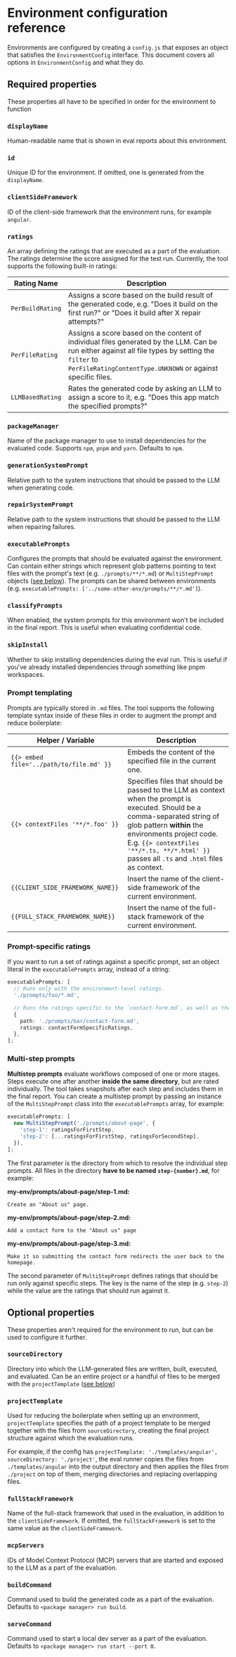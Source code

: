 # Environment configuration reference

Environments are configured by creating a `config.js` that exposes an object that satisfies the
`EnvironmentConfig` interface. This document covers all options in `EnvironmentConfig`
and what they do.

## Required properties

These properties all have to be specified in order for the environment to function

### `displayName`

Human-readable name that is shown in eval reports about this environment.

### `id`

Unique ID for the environment. If omitted, one is generated from the `displayName`.

### `clientSideFramework`

ID of the client-side framework that the environment runs, for example `angular`.

### `ratings`

An array defining the ratings that are executed as a part of the evaluation.
The ratings determine the score assigned for the test run.
Currently, the tool supports the following built-in ratings:

| Rating Name      | Description                                                                                                                                                                                                         |
|------------------|---------------------------------------------------------------------------------------------------------------------------------------------------------------------------------------------------------------------|
| `PerBuildRating` | Assigns a score based on the build result of the generated code, e.g. "Does it build on the first run?" or "Does it build after X repair attempts?"                                                                 |
| `PerFileRating`  | Assigns a score based on the content of individual files generated by the LLM. Can be run either against all file types by setting the `filter` to<br>`PerFileRatingContentType.UNKNOWN` or against specific files. |
| `LLMBasedRating` | Rates the generated code by asking an LLM to assign a score to it, e.g. "Does this app match the specified prompts?"                                                                                                |

### `packageManager`

Name of the package manager to use to install dependencies for the evaluated code.
Supports `npm`, `pnpm` and `yarn`. Defaults to `npm`.

### `generationSystemPrompt`

Relative path to the system instructions that should be passed to the LLM when generating code.

### `repairSystemPrompt`

Relative path to the system instructions that should be passed to the LLM when repairing failures.

### `executablePrompts`

Configures the prompts that should be evaluated against the environment. Can contain either strings
which represent glob patterns pointing to text files with the prompt's text
(e.g. `./prompts/**/*.md`) or `MultiStepPrompt` objects ([see below](#multi-step-prompts)).
The prompts can be shared between environments
(e.g. `executablePrompts: ['../some-other-env/prompts/**/*.md']`).

### `classifyPrompts`

When enabled, the system prompts for this environment won't be included in the final report.
This is useful when evaluating confidential code.

### `skipInstall`

Whether to skip installing dependencies during the eval run. This is useful if you've already
installed dependencies through something like pnpm workspaces.

### Prompt templating

Prompts are typically stored in `.md` files. The tool supports the following template syntax inside
of these files in order to augment the prompt and reduce boilerplate:

| Helper / Variable                        | Description                                                                                                                                                                                                                                                                          |
|------------------------------------------|--------------------------------------------------------------------------------------------------------------------------------------------------------------------------------------------------------------------------------------------------------------------------------------|
| `{{> embed file='../path/to/file.md' }}` | Embeds the content of the specified file in the current one.                                                                                                                                                                                                                         |
| `{{> contextFiles '**/*.foo' }}`         | Specifies files that should be passed to the LLM as context when the prompt is executed. Should be a comma-separated string of glob pattern **within** the environments project code. E.g. `{{> contextFiles '**/*.ts, **/*.html' }}` passes all `.ts` and `.html` files as context. |
| `{{CLIENT_SIDE_FRAMEWORK_NAME}}`         | Insert the name of the client-side framework of the current environment.                                                                                                                                                                                                             |
| `{{FULL_STACK_FRAMEWORK_NAME}}`          | Insert the name of the full-stack framework of the current environment.                                                                                                                                                                                                              |

### Prompt-specific ratings

If you want to run a set of ratings against a specific prompt, set an object literal in the
`executablePrompts` array, instead of a string:

```ts
executablePrompts: [
  // Runs only with the environment-level ratings.
  './prompts/foo/*.md',

  // Runs the ratings specific to the `contact-form.md`, as well as the environment-level ones.
  {
    path: './prompts/bar/contact-form.md',
    ratings: contactFormSpecificRatings,
  },
];
```

### Multi-step prompts

**Multistep prompts** evaluate workflows composed of one or more stages.
Steps execute one after another **inside the same directory**, but are rated individually. The tool
takes
snapshots after each step and includes them in the final report. You can create a multistep prompt
by
passing an instance of the `MultiStepPrompt` class into the `executablePrompts` array, for example:

```ts
executablePrompts: [
  new MultiStepPrompt('./prompts/about-page', {
    'step-1': ratingsForFirstStep,
    'step-2': [...ratingsForFirstStep, ratingsForSecondStep],
  }),
];
```

The first parameter is the directory from which to resolve the individual step prompts.
All files in the directory **have to be named `step-{number}.md`**, for example:

**my-env/prompts/about-page/step-1.md:**

```
Create an "About us" page.
```

**my-env/prompts/about-page/step-2.md:**

```
Add a contact form to the "About us" page
```

**my-env/prompts/about-page/step-3.md:**

```
Make it so submitting the contact form redirects the user back to the homepage.
```

The second parameter of `MultiStepPrompt` defines ratings that should be run only against specific
steps. The key is the name of the step (e.g. `step-2`) while the value are the ratings that should
run against it.

## Optional properties

These properties aren't required for the environment to run, but can be used to configure it
further.

### `sourceDirectory`

Directory into which the LLM-generated files are written, built, executed, and evaluated.
Can be an entire project or a handful of files to be merged with the
`projectTemplate` ([see below](#projecttemplate))

### `projectTemplate`

Used for reducing the boilerplate when setting up an environment, `projectTemplate` specifies the
path of a project template to be merged together with the files from `sourceDirectory`, creating
the final project structure against which the evaluation runs.

For example, if the config has
`projectTemplate: './templates/angular', sourceDirectory: './project'`,
the eval runner copies the files from `./templates/angular` into the output directory
and then applies the files from `./project` on top of them, merging directories and replacing
overlapping files.

### `fullStackFramework`

Name of the full-stack framework that used in the evaluation, in addition to the
`clientSideFramework`. If omitted, the `fullStackFramework` is set to the same value as
the `clientSideFramework`.

### `mcpServers`

IDs of Model Context Protocol (MCP) servers that are started and exposed to the LLM as a part of
the evaluation.

### `buildCommand`

Command used to build the generated code as a part of the evaluation.
Defaults to `<package manager> run build`.

### `serveCommand`

Command used to start a local dev server as a part of the evaluation.
Defaults to `<package manager> run start --port 0`.
